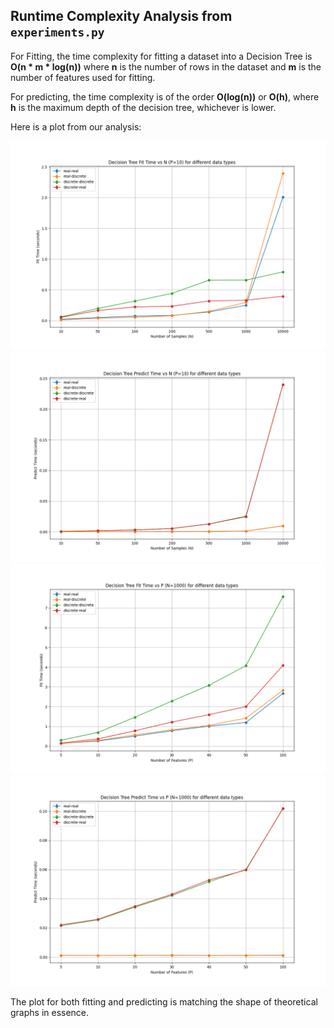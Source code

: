 ## Runtime Complexity Analysis from `experiments.py`

For Fitting, the time complexity for fitting a dataset into a Decision Tree is **O(n * m * log(n))** where **n** is the number of rows in the dataset and **m** is the number of features used for fitting.

For predicting, the time complexity is of the order **O(log(n))** or **O(h)**, where **h** is the maximum depth of the decision tree, whichever is lower.

Here is a plot from our analysis:

![Decision Tree Fit Time vs N (P=10)](Images/Decision_Tree_Fit_Time_vs_N_(P=10)_for_different_data_types.png)
![Decision Tree Predict Time vs N (P=10)](Images/Decision_Tree_Predict_Time_vs_N_(P=10)_for_different_data_types.png)
![Decision Tree Fit Time vs P (N=1000)](Images/Decision_Tree_Fit_Time_vs_P_(N=1000)_for_different_data_types.png)
![Decision Tree Predict Time vs P (N=1000)](Images/Decision_Tree_Predict_Time_vs_P_(N=1000)_for_different_data_types.png)


The plot for both fitting and predicting is matching the shape of theoretical graphs in essence.

